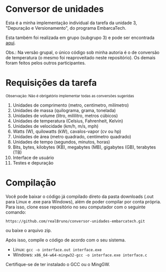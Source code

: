 # Conversor de unidades

Esta é a minha implementação individual da tarefa da unidade 3, "Depuração e Versionamento", do programa EmbarcaTech.

Esta também foi realizada em grupo (subgrupo 3) e pode ser encontrada <a href="https://github.com/Embarcatech-subgrupo3/conversor-unidade-embarcatech">aqui</a>.

Obs.: Na versão grupal, o único código sob minha autoria é o de conversão de temperatura (o mesmo foi reaproveitado neste repositório). Os demais foram feitos pelos outros participantes.

# Requisições da tarefa

<small>Observação: Não é obrigatório implementar todas as conversões sugeridas</small>
1. Unidades de comprimento (metro, centímetro, milímetro)
2. Unidades de massa (quilograma, grama, tonelada)
3. Unidades de volume (litro, mililitro, metros cúbicos)
4. Unidades de temperatura (Celsius, Fahrenheit, Kelvin)
5. Unidades de velocidade (km/h, m/s, mph)
6. Watts (W), quilowatts (kW), cavalos-vapor (cv ou hp)
7. Unidades de área (metro quadrado, centímetro quadrado)
8. Unidades de tempo (segundos, minutos, horas)
9. Bits, bytes, kilobytes (KB), megabytes (MB), gigabytes (GB), terabytes (TB)
10. Interface de usuário
11. Testes e depuração

# Compilação

Você pode baixar o código já compilado direto da pasta downloads (.out para Linux e .exe para Windows), além de poder compilar por conta própria. Para isso, clone esse repositório no seu computador com o seguinte comando:

`https://github.com/realBruno/conversor-unidades-embarcatech.git`

ou baixe o arquivo zip.

Após isso, compile o código de acordo com o seu sistema.

* Linux: `gcc -o interface.out interface.exe` 
* Windows: `x86_64-w64-mingw32-gcc -o interface.exe interface.c
`

Certifique-se de ter instalado o GCC ou o MingGW. 